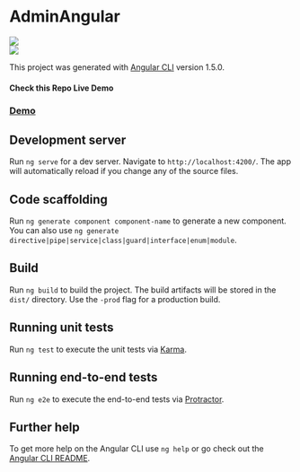 # AdminAngular
<a href="https://wrappixel.com">
<img src="https://wrappixel.com/wp-content/uploads/2017/03/wp-updated-logo.jpg" /></a>
<br/>

<a href="https://wrappixel.com/templates/adminpro-angular-dashboard/">
<img src="https://wrappixel.com/demos/images/admin-pro-angular-v-promotion.jpg"/></a><br/>


This project was generated with [Angular CLI](https://github.com/angular/angular-cli) version 1.5.0.
<h4>Check this Repo Live Demo</h4>
<h3><a href="https://wrappixel.com/demos/angular-admin-templates/admin-pro-angular-lite/">Demo</a></h3>

## Development server

Run `ng serve` for a dev server. Navigate to `http://localhost:4200/`. The app will automatically reload if you change any of the source files.

## Code scaffolding

Run `ng generate component component-name` to generate a new component. You can also use `ng generate directive|pipe|service|class|guard|interface|enum|module`.

## Build

Run `ng build` to build the project. The build artifacts will be stored in the `dist/` directory. Use the `-prod` flag for a production build.

## Running unit tests

Run `ng test` to execute the unit tests via [Karma](https://karma-runner.github.io).

## Running end-to-end tests

Run `ng e2e` to execute the end-to-end tests via [Protractor](http://www.protractortest.org/).

## Further help

To get more help on the Angular CLI use `ng help` or go check out the [Angular CLI README](https://github.com/angular/angular-cli/blob/master/README.md).
